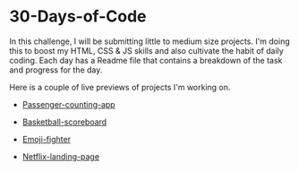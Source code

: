 # 30-Days-of-Code
 
In this challenge, I will be submitting little to medium size projects. I'm doing this to boost my HTML, CSS & JS skills and also cultivate the habit of daily coding. Each day has a Readme file that contains a breakdown of the task and progress for the day. 

Here is a couple of live previews of projects I'm working on.


* [Passenger-counting-app](https://passenger-counting-app.netlify.app/)

* [Basketball-scoreboard](https://basketballgame-scoreboard.netlify.app/)

* [Emoji-fighter](https://pick-your-emoji-fighter.netlify.app/)

* [Netflix-landing-page](https://netflix-thegirlcoder.netlify.app/)
